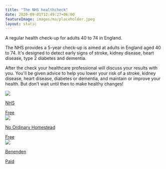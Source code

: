```yaml
---
title: "The NHS healthcheck"
date: 2020-09-01T12:49:27+06:00
featureImage: images/ma/placeholder.jpeg
layout: static
---
```


A regular health check-up for adults 40 to 74 in England.

The NHS provides a 5-year check-up is aimed at adults in England aged 40 to 74. It's designed to detect early signs of stroke, kidney disease, heart disease, type 2 diabetes and dementia.

After the check your healthcare professional will discuss your results with you. You'll be given advice to help you lower your risk of a stroke, kidney disease, heart disease, diabetes or dementia, and maintain or improve your health. But don’t wait until then to make healthy changes!

<a class="ma-link" href="https://www.nhs.uk/conditions/nhs-health-check/"><div class="ma-card ma-card-Health"><div class="ma-icon"><img src ="/images/Icon-check - health - opacity.svg"/></div><div class="ma-name"><p>NHS</p></div><div class="ma-paid-text"><span>Free</span></div></div></a><a class="ma-link" href="https://www.noordinaryhomestead.com/importance-of-checking-your-health/"><div class="ma-card ma-card-Health"><div class="ma-icon"><img src ="/images/Icon-check - health - opacity.svg"/></div><div class="ma-name"><p>No Ordinary Homestead</p></div><div class="ma-paid-text"><span>Free</span></div></div></a><a class="ma-link" href="https://www.benenden.co.uk/health/health-assessments/"><div class="ma-card ma-card-Health"><div class="ma-icon"><img src ="/images/Icon-pound - health - opacity.svg"/></div><div class="ma-name"><p>Benenden</p></div><div class="ma-paid-text"><span>Paid</span></div></div></a>  

<br/><br/>






